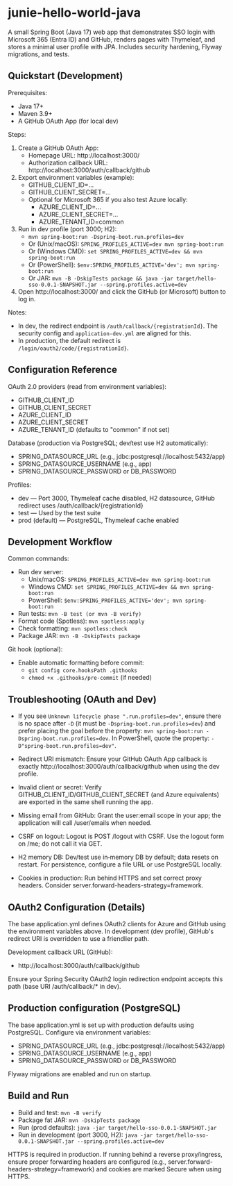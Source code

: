 # junie-hello-world-java
A small Spring Boot (Java 17) web app that demonstrates SSO login with Microsoft 365 (Entra ID) and GitHub, renders pages with Thymeleaf, and stores a minimal user profile with JPA. Includes security hardening, Flyway migrations, and tests.

## Quickstart (Development)

Prerequisites:
- Java 17+
- Maven 3.9+
- A GitHub OAuth App (for local dev)

Steps:
1. Create a GitHub OAuth App:
   - Homepage URL: http://localhost:3000/
   - Authorization callback URL: http://localhost:3000/auth/callback/github
2. Export environment variables (example):
   - GITHUB_CLIENT_ID=... 
   - GITHUB_CLIENT_SECRET=...
   - Optional for Microsoft 365 if you also test Azure locally:
     - AZURE_CLIENT_ID=...
     - AZURE_CLIENT_SECRET=...
     - AZURE_TENANT_ID=common
3. Run in dev profile (port 3000; H2):
   - `mvn spring-boot:run -Dspring-boot.run.profiles=dev`
   - Or (Unix/macOS): `SPRING_PROFILES_ACTIVE=dev mvn spring-boot:run`
   - Or (Windows CMD): `set SPRING_PROFILES_ACTIVE=dev && mvn spring-boot:run`
   - Or (PowerShell): `$env:SPRING_PROFILES_ACTIVE='dev'; mvn spring-boot:run`
   - Or JAR: `mvn -B -DskipTests package && java -jar target/hello-sso-0.0.1-SNAPSHOT.jar --spring.profiles.active=dev`
4. Open http://localhost:3000/ and click the GitHub (or Microsoft) button to log in.

Notes:
- In dev, the redirect endpoint is `/auth/callback/{registrationId}`. The security config and `application-dev.yml` are aligned for this.
- In production, the default redirect is `/login/oauth2/code/{registrationId}`.

## Configuration Reference

OAuth 2.0 providers (read from environment variables):
- GITHUB_CLIENT_ID
- GITHUB_CLIENT_SECRET
- AZURE_CLIENT_ID
- AZURE_CLIENT_SECRET
- AZURE_TENANT_ID (defaults to "common" if not set)

Database (production via PostgreSQL; dev/test use H2 automatically):
- SPRING_DATASOURCE_URL (e.g., jdbc:postgresql://localhost:5432/app)
- SPRING_DATASOURCE_USERNAME (e.g., app)
- SPRING_DATASOURCE_PASSWORD or DB_PASSWORD

Profiles:
- dev — Port 3000, Thymeleaf cache disabled, H2 datasource, GitHub redirect uses /auth/callback/{registrationId}
- test — Used by the test suite
- prod (default) — PostgreSQL, Thymeleaf cache enabled

## Development Workflow

Common commands:
- Run dev server:
  - Unix/macOS: `SPRING_PROFILES_ACTIVE=dev mvn spring-boot:run`
  - Windows CMD: `set SPRING_PROFILES_ACTIVE=dev && mvn spring-boot:run`
  - PowerShell: `$env:SPRING_PROFILES_ACTIVE='dev'; mvn spring-boot:run`
- Run tests: `mvn -B test (or mvn -B verify)`
- Format code (Spotless): `mvn spotless:apply`
- Check formatting: `mvn spotless:check`
- Package JAR: `mvn -B -DskipTests package`

Git hook (optional):
- Enable automatic formatting before commit:
  - `git config core.hooksPath .githooks`
  - `chmod +x .githooks/pre-commit` (if needed)

## Troubleshooting (OAuth and Dev)

- If you see `Unknown lifecycle phase ".run.profiles=dev"`, ensure there is no space after `-D` (it must be `-Dspring-boot.run.profiles=dev`) and prefer placing the goal before the property: `mvn spring-boot:run -Dspring-boot.run.profiles=dev`. In PowerShell, quote the property: `-D"spring-boot.run.profiles=dev"`.

- Redirect URI mismatch: Ensure your GitHub OAuth App callback is exactly http://localhost:3000/auth/callback/github when using the dev profile.
- Invalid client or secret: Verify GITHUB_CLIENT_ID/GITHUB_CLIENT_SECRET (and Azure equivalents) are exported in the same shell running the app.
- Missing email from GitHub: Grant the user:email scope in your app; the application will call /user/emails when needed.
- CSRF on logout: Logout is POST /logout with CSRF. Use the logout form on /me; do not call it via GET.
- H2 memory DB: Dev/test use in‑memory DB by default; data resets on restart. For persistence, configure a file URL or use PostgreSQL locally.
- Cookies in production: Run behind HTTPS and set correct proxy headers. Consider server.forward-headers-strategy=framework.

## OAuth2 Configuration (Details)

The base application.yml defines OAuth2 clients for Azure and GitHub using the environment variables above. In development (dev profile), GitHub's redirect URI is overridden to use a friendlier path.

Development callback URL (GitHub):
- http://localhost:3000/auth/callback/github

Ensure your Spring Security OAuth2 login redirection endpoint accepts this path (base URI /auth/callback/* in dev).

## Production configuration (PostgreSQL)

The base application.yml is set up with production defaults using PostgreSQL. Configure via environment variables:
- SPRING_DATASOURCE_URL (e.g., jdbc:postgresql://localhost:5432/app)
- SPRING_DATASOURCE_USERNAME (e.g., app)
- SPRING_DATASOURCE_PASSWORD or DB_PASSWORD

Flyway migrations are enabled and run on startup.

## Build and Run

- Build and test: `mvn -B verify`
- Package fat JAR: `mvn -DskipTests package`
- Run (prod defaults): `java -jar target/hello-sso-0.0.1-SNAPSHOT.jar`
- Run in development (port 3000, H2): `java -jar target/hello-sso-0.0.1-SNAPSHOT.jar --spring.profiles.active=dev`

HTTPS is required in production. If running behind a reverse proxy/ingress, ensure proper forwarding headers are configured (e.g., server.forward-headers-strategy=framework) and cookies are marked Secure when using HTTPS.
